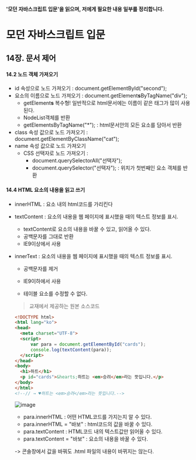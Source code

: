 #### '모던 자바스크립트 입문'을 읽으며, 저에게 필요한 내용 일부를 정리합니다.



# 모던 자바스크립트 입문

## 14장. 문서 제어

#### 14.2 노드 객체 가져오기

- id 속성으로 노드 가져오기 : document.getElementById("second");
- 요소의 이름으로 노드 가져오기 : document.getElement**s**ByTagName("div");
  - getElement**s** 복수형! 일반적으로 html문서에는 이름이 같은 태그가 많이 사용된다.
  - NodeList객체를 반환
  - getElementsByTagName("*"); : html문서안의 모든 요소를 담아서 반환
- class 속성 값으로 노드 가져오기 : document.getElementByClassName("cat");
- name 속성 값으로 노드 가져오기 
  - CSS 선택자로 노드 가져오기 : 
    - document.querySelectorAll("선택자");
    - document.querySelector("선택자"); : 위치가 첫번째인 요소 객체를 반환

#### 14.4 HTML 요소의 내용을 읽고 쓰기

- innerHTML : 요소 내의 html코드를 가리킨다

- textContent : 요소의 내용을 웹 페이지에 표시했을 때의 텍스트 정보를 표시. 

  - textContent로 요소의 내용을 바꿀 수 있고, 읽어올 수 있다.
  - 공백문자를 그대로 반환
  -  IE9이상에서 사용

- innerText : 요소의 내용을 웹 페이지에 표시했을 때의 텍스트 정보를 표시. 

  - 공백문자를 제거

  - IE9이하에서 사용

  - 테이블 요소를 수정할 수 없다.


  > 교재에서 제공하는 원본 소스코드

  ```html
  <!DOCTYPE html>
  <html lang="ko">
  <head>
  	<meta charset="UTF-8">
  	<script>
  		var para = document.getElementById("cards");
  		console.log(textContent(para));
  	</script>
  </head>
  <body>
  	<h1>하트</h1>
  	<p id="cards">&hearts;하트는 <em>승려</em>라는 뜻입니다.</p>
  </body>
  </html>
  <!--// → ♥하트는 <em>승려</em>라는 뜻입니다.-->
  
  ```

   

  ![image](https://user-images.githubusercontent.com/32324250/50423845-347d6980-089e-11e9-88c1-220bfe7a7b52.png)

  - para.innerHTML : 어떤 HTML코드를 가지는지 알 수 있다.
  - para.innerHTML = "바보" :  html코드의 값을 바꿀 수 있다.
  - para.textContent  : HTML코드 내의 텍스트값만 읽어올 수 있다.
  - para.textContent = "바보" : 요소의 내용을 바꿀 수 있다.

  -> 콘솔창에서 값을 바꿔도 .html 파일의 내용이 바뀌지는 않는다.

